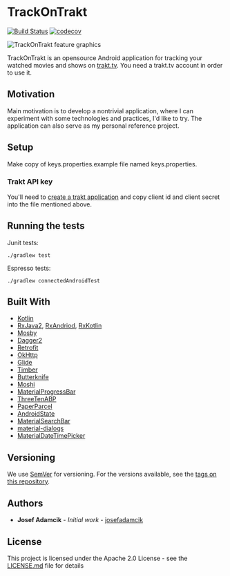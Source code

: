 # TrackOnTrakt
[![Build Status](https://travis-ci.org/josefadamcik/TrackOnTrakt.svg?branch=master)](https://travis-ci.org/josefadamcik/TrackOnTrakt)
[![codecov](https://codecov.io/gh/josefadamcik/TrackOnTrakt/branch/master/graph/badge.svg)](https://codecov.io/gh/josefadamcik/TrackOnTrakt)



![TrackOnTrakt feature graphics](https://github.com/josefadamcik/TrackOnTrakt/raw/master/feature_graphics.png)

TrackOnTrakt is an opensource Android application for tracking your watched movies and shows on  [trakt.tv](https://trakt.tv). You need a trakt.tv account in order to use it.



## Motivation

Main motivation is to develop a nontrivial application, where I can experiment with some technologies 
and practices, I'd like to try. The application can also serve as my personal reference project. 


## Setup

Make copy of keys.properties.example file named keys.properties.
 
### Trakt API key

You'll need to [create a trakt application](https://trakt.tv/oauth/applications/new) and copy 
client id and client secret into the file mentioned above.


## Running the tests

Junit tests:

    ./gradlew test

Espresso tests:

    ./gradlew connectedAndroidTest

## Built With

* [Kotlin](https://kotlinlang.org/)
* [RxJava2](https://github.com/ReactiveX/RxJava), [RxAndriod](https://github.com/ReactiveX/RxAndroid), 
[RxKotlin](https://github.com/ReactiveX/RxKotlin)
* [Mosby](http://hannesdorfmann.com/mosby/)
* [Dagger2](https://google.github.io/dagger/)
* [Retrofit](https://square.github.io/retrofit/)
* [OkHttp](https://github.com/square/okhttp)
* [Glide](https://github.com/bumptech/glide)
* [Timber](https://github.com/JakeWharton/timber)
* [Butterknife](https://jakewharton.github.io/butterknife/)
* [Moshi](https://www.moshi.com/)
* [MaterialProgressBar](https://github.com/DreaminginCodeZH/MaterialProgressBar)
* [ThreeTenABP](https://github.com/JakeWharton/ThreeTenABP)
* [PaperParcel](https://grandstaish.github.io/paperparcel/)
* [AndroidState](https://github.com/evernote/android-state)
* [MaterialSearchBar](https://github.com/mancj/MaterialSearchBar)
* [material-dialogs](https://github.com/afollestad/material-dialogs)
* [MaterialDateTimePicker](https://github.com/wdullaer/MaterialDateTimePicker)


<!--
## Contributing

Please read [CONTRIBUTING.md](https://gist.github.com/PurpleBooth/b24679402957c63ec426) for details on our code of conduct, and the process for submitting pull requests to us.
-->

## Versioning

We use [SemVer](http://semver.org/) for versioning. For the versions available, see the 
[tags on this repository](https://github.com/josefadamcik/TrackOnTrakt/tags). 

## Authors

* **Josef Adamcik** - *Initial work* - [josefadamcik](https://josef-adamcik.cz/)

<!--
See also the list of [contributors](https://github.com/josefadamcik/TrackOnTrakt/contributors) who participated in this project.
-->

## License

This project is licensed under the Apache 2.0 License - see the [LICENSE.md](LICENSE.md) file for details



